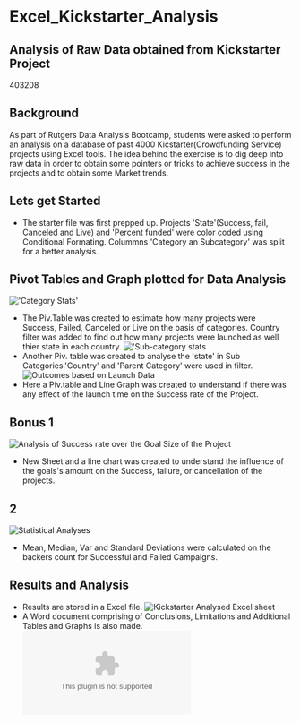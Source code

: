 # Excel_Kickstarter_Analysis
## Analysis of Raw Data obtained from Kickstarter Project
403208
## Background
As part of Rutgers Data Analysis Bootcamp, students were asked to perform an analysis on a database of past 4000 Kicstarter(Crowdfunding Service) projects using Excel tools. The idea behind the exercise is to dig deep into raw data in order to obtain some pointers or tricks to achieve success in the projects and to obtain some Market trends.

## Lets get Started
* The starter file was first prepped up. Projects 'State'(Success, fail, Canceled and Live)  and 'Percent funded' were color coded using Conditional Formating. Colummns 'Category an Subcategory' was split for a better analysis.
## Pivot Tables and Graph plotted for Data Analysis
!['Category Stats'](link) 
* The Piv.Table was created to estimate how many projects were Success, Failed, Canceled or Live on the basis of categories. Country filter was added to find out how many projects were launched as well thier state in each country.
 !['Sub-category stats](link)
 * Another Piv. table was created to analyse the 'state' in Sub Categories.'Country' and 'Parent Category' were used in filter.
 ![Outcomes based on Launch Data](link)
* Here a Piv.table and Line Graph was created to understand if there was any effect of the launch time on the Success rate of the Project.
## Bonus 1
![Analysis of Success rate over the Goal Size of the Project](link)
* New Sheet and a line chart was created to understand the influence of the goals's amount on the Success, failure, or cancellation of the projects.
## 2
![Statistical Analyses ](link)
* Mean, Median, Var and Standard Deviations were calculated on the backers count for Successful and Failed Campaigns.

## Results and Analysis
* Results are stored in a Excel file.
![Kickstarter Analysed Excel sheet](Link)
* A Word document comprising of Conclusions, Limitations and Additional Tables and Graphs is also made.  
![Kickstarter Analyses word file](https://github.com/saumya-datascience/Excel_Kickstarter_Analysis/blob/9928a3882d01580a45141cefa5da8f6652bb32be/DataAnalysis_Kickstart_Project.docx)



